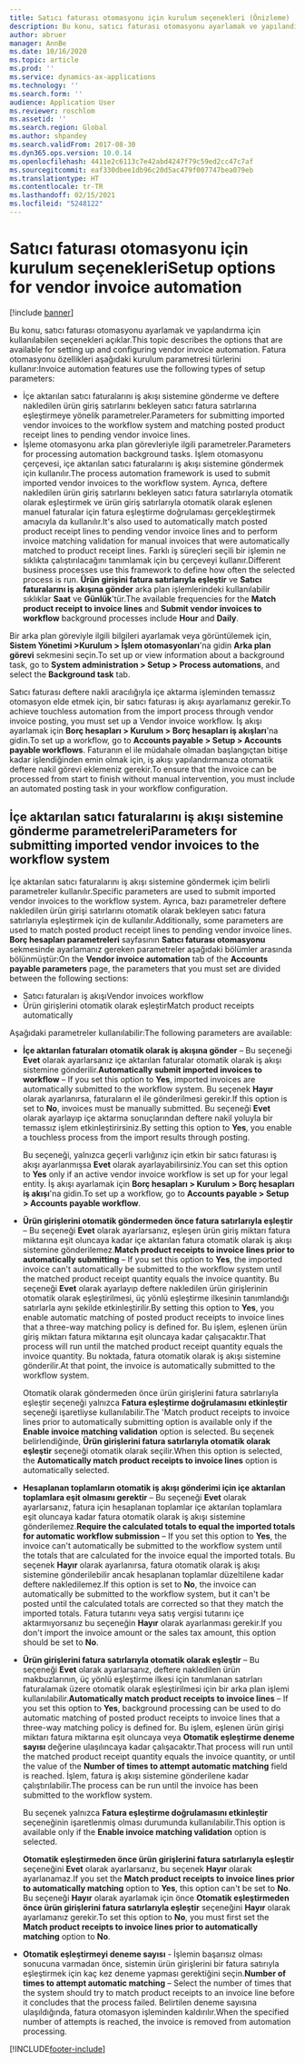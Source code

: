 ```yaml
---
title: Satıcı faturası otomasyonu için kurulum seçenekleri (Önizleme)
description: Bu konu, satıcı faturası otomasyonu ayarlamak ve yapılandırma için kullanılabilen seçenekleri açıklar.
author: abruer
manager: AnnBe
ms.date: 10/16/2020
ms.topic: article
ms.prod: ''
ms.service: dynamics-ax-applications
ms.technology: ''
ms.search.form: ''
audience: Application User
ms.reviewer: roschlom
ms.assetid: ''
ms.search.region: Global
ms.author: shpandey
ms.search.validFrom: 2017-08-30
ms.dyn365.ops.version: 10.0.14
ms.openlocfilehash: 4411e2c6113c7e42abd4247f79c59ed2cc47c7af
ms.sourcegitcommit: eaf330dbee1db96c20d5ac479f007747bea079eb
ms.translationtype: HT
ms.contentlocale: tr-TR
ms.lasthandoff: 02/15/2021
ms.locfileid: "5248122"
---
```

# <a name="setup-options-for-vendor-invoice-automation"></a><span data-ttu-id="6dcc4-103">Satıcı faturası otomasyonu için kurulum seçenekleri</span><span class="sxs-lookup"><span data-stu-id="6dcc4-103">Setup options for vendor invoice automation</span></span>

[!include [banner](../includes/banner.md)]

<span data-ttu-id="6dcc4-104">Bu konu, satıcı faturası otomasyonu ayarlamak ve yapılandırma için kullanılabilen seçenekleri açıklar.</span><span class="sxs-lookup"><span data-stu-id="6dcc4-104">This topic describes the options that are available for setting up and configuring vendor invoice automation.</span></span> <span data-ttu-id="6dcc4-105">Fatura otomasyonu özellikleri aşağıdaki kurulum parametresi türlerini kullanır:</span><span class="sxs-lookup"><span data-stu-id="6dcc4-105">Invoice automation features use the following types of setup parameters:</span></span>

- <span data-ttu-id="6dcc4-106">İçe aktarılan satıcı faturalarını iş akışı sistemine gönderme ve deftere nakledilen ürün giriş satırlarını bekleyen satıcı fatura satırlarına eşleştirmeye yönelik parametreler.</span><span class="sxs-lookup"><span data-stu-id="6dcc4-106">Parameters for submitting imported vendor invoices to the workflow system and matching posted product receipt lines to pending vendor invoice lines.</span></span>
- <span data-ttu-id="6dcc4-107">İşleme otomasyonu arka plan görevleriyle ilgili parametreler.</span><span class="sxs-lookup"><span data-stu-id="6dcc4-107">Parameters for processing automation background tasks.</span></span> <span data-ttu-id="6dcc4-108">İşlem otomasyonu çerçevesi, içe aktarılan satıcı faturalarını iş akışı sistemine göndermek için kullanılır.</span><span class="sxs-lookup"><span data-stu-id="6dcc4-108">The process automation framework is used to submit imported vendor invoices to the workflow system.</span></span> <span data-ttu-id="6dcc4-109">Ayrıca, deftere nakledilen ürün giriş satırlarını bekleyen satıcı fatura satırlarıyla otomatik olarak eşleştirmek ve ürün giriş satırlarıyla otomatik olarak eşlenen manuel faturalar için fatura eşleştirme doğrulaması gerçekleştirmek amacıyla da kullanılır.</span><span class="sxs-lookup"><span data-stu-id="6dcc4-109">It's also used to automatically match posted product receipt lines to pending vendor invoice lines and to perform invoice matching validation for manual invoices that were automatically matched to product receipt lines.</span></span> <span data-ttu-id="6dcc4-110">Farklı iş süreçleri seçili bir işlemin ne sıklıkta çalıştırılacağını tanımlamak için bu çerçeveyi kullanır.</span><span class="sxs-lookup"><span data-stu-id="6dcc4-110">Different business processes use this framework to define how often the selected process is run.</span></span> <span data-ttu-id="6dcc4-111">**Ürün girişini fatura satırlarıyla eşleştir** ve **Satıcı faturalarını iş akışına gönder** arka plan işlemlerindeki kullanılabilir sıklıklar **Saat** ve **Günlük**'tür.</span><span class="sxs-lookup"><span data-stu-id="6dcc4-111">The available frequencies for the **Match product receipt to invoice lines** and **Submit vendor invoices to workflow** background processes include **Hour** and **Daily**.</span></span>

<span data-ttu-id="6dcc4-112">Bir arka plan göreviyle ilgili bilgileri ayarlamak veya görüntülemek için, **Sistem Yönetimi \>Kurulum \> İşlem otomasyonları**'na gidin **Arka plan görevi** sekmesini seçin.</span><span class="sxs-lookup"><span data-stu-id="6dcc4-112">To set up or view information about a background task, go to **System administration \> Setup \> Process automations**, and select the **Background task** tab.</span></span>

<span data-ttu-id="6dcc4-113">Satıcı faturası deftere nakli aracılığıyla içe aktarma işleminden temassız otomasyon elde etmek için, bir satıcı faturası iş akışı ayarlamanız gerekir.</span><span class="sxs-lookup"><span data-stu-id="6dcc4-113">To achieve touchless automation from the import process through vendor invoice posting, you must set up a Vendor invoice workflow.</span></span> <span data-ttu-id="6dcc4-114">İş akışı ayarlamak için **Borç hesapları > Kurulum > Borç hesapları iş akışları**'na gidin.</span><span class="sxs-lookup"><span data-stu-id="6dcc4-114">To set up a workflow, go to **Accounts payable > Setup > Accounts payable workflows**.</span></span> <span data-ttu-id="6dcc4-115">Faturanın el ile müdahale olmadan başlangıçtan bitişe kadar işlendiğinden emin olmak için, iş akışı yapılandırmanıza otomatik deftere nakil görevi eklemeniz gerekir.</span><span class="sxs-lookup"><span data-stu-id="6dcc4-115">To ensure that the invoice can be processed from start to finish without manual intervention, you must include an automated posting task in your workflow configuration.</span></span>

## <a name="parameters-for-submitting-imported-vendor-invoices-to-the-workflow-system"></a><span data-ttu-id="6dcc4-116">İçe aktarılan satıcı faturalarını iş akışı sistemine gönderme parametreleri</span><span class="sxs-lookup"><span data-stu-id="6dcc4-116">Parameters for submitting imported vendor invoices to the workflow system</span></span>

<span data-ttu-id="6dcc4-117">İçe aktarılan satıcı faturalarını iş akışı sistemine göndermek içim belirli parametreler kullanılır.</span><span class="sxs-lookup"><span data-stu-id="6dcc4-117">Specific parameters are used to submit imported vendor invoices to the workflow system.</span></span> <span data-ttu-id="6dcc4-118">Ayrıca, bazı parametreler deftere nakledilen ürün girişi satırlarını otomatik olarak bekleyen satıcı fatura satırlarıyla eşleştirmek için de kullanılır.</span><span class="sxs-lookup"><span data-stu-id="6dcc4-118">Additionally, some parameters are used to match posted product receipt lines to pending vendor invoice lines.</span></span> <span data-ttu-id="6dcc4-119">**Borç hesapları parametreleri** sayfasının **Satıcı faturası otomasyonu** sekmesinde ayarlamanız gereken parametreler aşağıdaki bölümler arasında bölünmüştür:</span><span class="sxs-lookup"><span data-stu-id="6dcc4-119">On the **Vendor invoice automation** tab of the **Accounts payable parameters** page, the parameters that you must set are divided between the following sections:</span></span>

- <span data-ttu-id="6dcc4-120">Satıcı faturaları iş akışı</span><span class="sxs-lookup"><span data-stu-id="6dcc4-120">Vendor invoices workflow</span></span>
- <span data-ttu-id="6dcc4-121">Ürün girişlerini otomatik olarak eşleştir</span><span class="sxs-lookup"><span data-stu-id="6dcc4-121">Match product receipts automatically</span></span>

<span data-ttu-id="6dcc4-122">Aşağıdaki parametreler kullanılabilir:</span><span class="sxs-lookup"><span data-stu-id="6dcc4-122">The following parameters are available:</span></span>

- <span data-ttu-id="6dcc4-123">**İçe aktarılan faturaları otomatik olarak iş akışına gönder** – Bu seçeneği **Evet** olarak ayarlarsanız içe aktarılan faturalar otomatik olarak iş akışı sistemine gönderilir.</span><span class="sxs-lookup"><span data-stu-id="6dcc4-123">**Automatically submit imported invoices to workflow** – If you set this option to **Yes**, imported invoices are automatically submitted to the workflow system.</span></span> <span data-ttu-id="6dcc4-124">Bu seçenek **Hayır** olarak ayarlanırsa, faturaların el ile gönderilmesi gerekir.</span><span class="sxs-lookup"><span data-stu-id="6dcc4-124">If this option is set to **No**, invoices must be manually submitted.</span></span> <span data-ttu-id="6dcc4-125">Bu seçeneği **Evet** olarak ayarlayıp içe aktarma sonuçlarından deftere nakil yoluyla bir temassız işlem etkinleştirirsiniz.</span><span class="sxs-lookup"><span data-stu-id="6dcc4-125">By setting this option to **Yes**, you enable a touchless process from the import results through posting.</span></span>

    <span data-ttu-id="6dcc4-126">Bu seçeneği, yalnızca geçerli varlığınız için etkin bir satıcı faturası iş akışı ayarlanmışsa **Evet** olarak ayarlayabilirsiniz.</span><span class="sxs-lookup"><span data-stu-id="6dcc4-126">You can set this option to **Yes** only if an active vendor invoice workflow is set up for your legal entity.</span></span> <span data-ttu-id="6dcc4-127">İş akışı ayarlamak için **Borç hesapları \> Kurulum \> Borç hesapları iş akışı**'na gidin.</span><span class="sxs-lookup"><span data-stu-id="6dcc4-127">To set up a workflow, go to **Accounts payable \> Setup \> Accounts payable workflow**.</span></span>

- <span data-ttu-id="6dcc4-128">**Ürün girişlerini otomatik göndermeden önce fatura satırlarıyla eşleştir** – Bu seçeneği **Evet** olarak ayarlarsanız, eşleşen ürün giriş miktarı fatura miktarına eşit oluncaya kadar içe aktarılan fatura otomatik olarak iş akışı sistemine gönderilemez.</span><span class="sxs-lookup"><span data-stu-id="6dcc4-128">**Match product receipts to invoice lines prior to automatically submitting** – If you set this option to **Yes**, the imported invoice can't automatically be submitted to the workflow system until the matched product receipt quantity equals the invoice quantity.</span></span> <span data-ttu-id="6dcc4-129">Bu seçeneği **Evet** olarak ayarlayıp deftere nakledilen ürün girişlerinin otomatik olarak eşleştirilmesi, üç yönlü eşleştirme ilkesinin tanımlandığı satırlarla aynı şekilde etkinleştirilir.</span><span class="sxs-lookup"><span data-stu-id="6dcc4-129">By setting this option to **Yes**, you enable automatic matching of posted product receipts to invoice lines that a three-way matching policy is defined for.</span></span> <span data-ttu-id="6dcc4-130">Bu işlem, eşlenen ürün giriş miktarı fatura miktarına eşit oluncaya kadar çalışacaktır.</span><span class="sxs-lookup"><span data-stu-id="6dcc4-130">That process will run until the matched product receipt quantity equals the invoice quantity.</span></span> <span data-ttu-id="6dcc4-131">Bu noktada, fatura otomatik olarak iş akışı sistemine gönderilir.</span><span class="sxs-lookup"><span data-stu-id="6dcc4-131">At that point, the invoice is automatically submitted to the workflow system.</span></span>

    <span data-ttu-id="6dcc4-132">Otomatik olarak göndermeden önce ürün girişlerini fatura satırlarıyla eşleştir seçeneği yalnızca **Fatura eşleştirme doğrulamasını etkinleştir** seçeneği işaretliyse kullanılabilir.</span><span class="sxs-lookup"><span data-stu-id="6dcc4-132">The 'Match product receipts to invoice lines prior to automatically submitting option is available only if the **Enable invoice matching validation** option is selected.</span></span> <span data-ttu-id="6dcc4-133">Bu seçenek belirlendiğinde, **Ürün girişlerini fatura satırlarıyla otomatik olarak eşleştir** seçeneği otomatik olarak seçilir.</span><span class="sxs-lookup"><span data-stu-id="6dcc4-133">When this option is selected, the **Automatically match product receipts to invoice lines** option is automatically selected.</span></span>

- <span data-ttu-id="6dcc4-134">**Hesaplanan toplamların otomatik iş akışı gönderimi için içe aktarılan toplamlara eşit olmasını gerektir** – Bu seçeneği **Evet** olarak ayarlarsanız, fatura için hesaplanan toplamlar içe aktarılan toplamlara eşit oluncaya kadar fatura otomatik olarak iş akışı sistemine gönderilemez.</span><span class="sxs-lookup"><span data-stu-id="6dcc4-134">**Require the calculated totals to equal the imported totals for automatic workflow submission** – If you set this option to **Yes**, the invoice can't automatically be submitted to the workflow system until the totals that are calculated for the invoice equal the imported totals.</span></span> <span data-ttu-id="6dcc4-135">Bu seçenek **Hayır** olarak ayarlanırsa, fatura otomatik olarak iş akışı sistemine gönderilebilir ancak hesaplanan toplamlar düzeltilene kadar deftere nakledilemez.</span><span class="sxs-lookup"><span data-stu-id="6dcc4-135">If this option is set to **No**, the invoice can automatically be submitted to the workflow system, but it can't be posted until the calculated totals are corrected so that they match the imported totals.</span></span> <span data-ttu-id="6dcc4-136">Fatura tutarını veya satış vergisi tutarını içe aktarmıyorsanız bu seçeneğin **Hayır** olarak ayarlanması gerekir.</span><span class="sxs-lookup"><span data-stu-id="6dcc4-136">If you don't import the invoice amount or the sales tax amount, this option should be set to **No**.</span></span>
- <span data-ttu-id="6dcc4-137">**Ürün girişlerini fatura satırlarıyla otomatik olarak eşleştir** – Bu seçeneği **Evet** olarak ayarlarsanız, deftere nakledilen ürün makbuzlarının, üç yönlü eşleştirme ilkesi için tanımlanan satırları faturalamak üzere otomatik olarak eşleştirilmesi için bir arka plan işlemi kullanılabilir.</span><span class="sxs-lookup"><span data-stu-id="6dcc4-137">**Automatically match product receipts to invoice lines** – If you set this option to **Yes**, background processing can be used to do automatic matching of posted product receipts to invoice lines that a three-way matching policy is defined for.</span></span> <span data-ttu-id="6dcc4-138">Bu işlem, eşlenen ürün girişi miktarı fatura miktarına eşit oluncaya veya **Otomatik eşleştirme deneme sayısı** değerine ulaşılıncaya kadar çalışacaktır.</span><span class="sxs-lookup"><span data-stu-id="6dcc4-138">That process will run until the matched product receipt quantity equals the invoice quantity, or until the value of the **Number of times to attempt automatic matching** field is reached.</span></span> <span data-ttu-id="6dcc4-139">İşlem, fatura iş akışı sistemine gönderilene kadar çalıştırılabilir.</span><span class="sxs-lookup"><span data-stu-id="6dcc4-139">The process can be run until the invoice has been submitted to the workflow system.</span></span>

    <span data-ttu-id="6dcc4-140">Bu seçenek yalnızca **Fatura eşleştirme doğrulamasını etkinleştir** seçeneğinin işaretlenmiş olması durumunda kullanılabilir.</span><span class="sxs-lookup"><span data-stu-id="6dcc4-140">This option is available only if the **Enable invoice matching validation** option is selected.</span></span>

    <span data-ttu-id="6dcc4-141">**Otomatik eşleştirmeden önce ürün girişlerini fatura satırlarıyla eşleştir** seçeneğini **Evet** olarak ayarlarsanız, bu seçenek **Hayır** olarak ayarlanamaz.</span><span class="sxs-lookup"><span data-stu-id="6dcc4-141">If you set the **Match product receipts to invoice lines prior to automatically matching** option to **Yes**, this option can't be set to **No**.</span></span> <span data-ttu-id="6dcc4-142">Bu seçeneği **Hayır** olarak ayarlamak için önce **Otomatik eşleştirmeden önce ürün girişlerini fatura satırlarıyla eşleştir** seçeneğini **Hayır** olarak ayarlamanız gerekir.</span><span class="sxs-lookup"><span data-stu-id="6dcc4-142">To set this option to **No**, you must first set the **Match product receipts to invoice lines prior to automatically matching** option to **No**.</span></span>

- <span data-ttu-id="6dcc4-143">**Otomatik eşleştirmeyi deneme sayısı** - İşlemin başarısız olması sonucuna varmadan önce, sistemin ürün girişlerini bir fatura satırıyla eşleştirmek için kaç kez deneme yapması gerektiğini seçin.</span><span class="sxs-lookup"><span data-stu-id="6dcc4-143">**Number of times to attempt automatic matching** – Select the number of times that the system should try to match product receipts to an invoice line before it concludes that the process failed.</span></span> <span data-ttu-id="6dcc4-144">Belirtilen deneme sayısına ulaşıldığında, fatura otomasyon işleminden kaldırılır.</span><span class="sxs-lookup"><span data-stu-id="6dcc4-144">When the specified number of attempts is reached, the invoice is removed from automation processing.</span></span>



[!INCLUDE[footer-include](../../includes/footer-banner.md)]